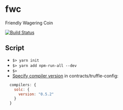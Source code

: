 # fwc
Friendly Wagering Coin

[![Build Status](https://api.travis-ci.org/folkengine/fwc.svg?branch=master)](https://travis-ci.org/folkengine/fwc)

## Script

* `$> yarn init`
* `$> yarn add npm-run-all --dev`
* `$> `
* [Specify compiler version](https://github.com/trufflesuite/truffle/releases/tag/v5.0.0-beta.0#bring-your-own-compiler) in contracts/truffle-config:
```js
  compilers: {
    solc: {
      version: "0.5.2"
    }
  }
```
